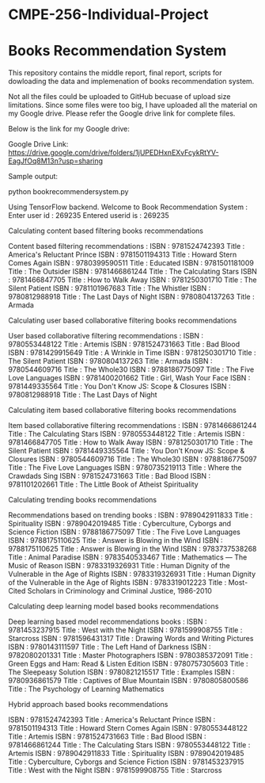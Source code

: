 # CMPE-256-Individual-Project
# Books Recommendation System

This repository contains the middle report, final report, scripts for dowloading the data and implemenation of books recommendation system.

Not all the files could be uploaded to GitHub becuase of upload size limitations. Since some files were too big, I have uploaded all the material on my Google drive. Please refer the Google drive link for complete files.

Below is the link for my Google drive:

Google Drive Link: https://drive.google.com/drive/folders/1jUPEDHxnEXvFcykRtYV-EagJfOq8M13n?usp=sharing

Sample output:

python bookrecommendersystem.py

Using TensorFlow backend.
Welcome to Book Recommendation System :
Enter user id : 269235
Entered userid is :  269235

Calculating content based filtering books recommendations

Content based filtering recommendations : 
ISBN : 9781524742393 Title : America's Reluctant Prince
ISBN : 9781501194313 Title : Howard Stern Comes Again
ISBN : 9780399590511 Title : Educated
ISBN : 9781501181009 Title : The Outsider
ISBN : 9781466861244 Title : The Calculating Stars
ISBN : 9781466847705 Title : How to Walk Away
ISBN : 9781250301710 Title : The Silent Patient
ISBN : 9781101967683 Title : The Whistler
ISBN : 9780812988918 Title : The Last Days of Night
ISBN : 9780804137263 Title : Armada

Calculating user based collaborative filtering books recommendations

User based collaborative filtering recommendations : 
ISBN : 9780553448122 Title : Artemis
ISBN : 9781524731663 Title : Bad Blood
ISBN : 9781429915649 Title : A Wrinkle in Time
ISBN : 9781250301710 Title : The Silent Patient
ISBN : 9780804137263 Title : Armada
ISBN : 9780544609716 Title : The Whole30
ISBN : 9788186775097 Title : The Five Love Languages
ISBN : 9781400201662 Title : Girl, Wash Your Face
ISBN : 9781449335564 Title : You Don't Know JS: Scope & Closures
ISBN : 9780812988918 Title : The Last Days of Night

Calculating item based collaborative filtering books recommendations

Item based collaborative filtering recommendations : 
ISBN : 9781466861244 Title : The Calculating Stars
ISBN : 9780553448122 Title : Artemis
ISBN : 9781466847705 Title : How to Walk Away
ISBN : 9781250301710 Title : The Silent Patient
ISBN : 9781449335564 Title : You Don't Know JS: Scope & Closures
ISBN : 9780544609716 Title : The Whole30
ISBN : 9788186775097 Title : The Five Love Languages
ISBN : 9780735219113 Title : Where the Crawdads Sing
ISBN : 9781524731663 Title : Bad Blood
ISBN : 9781101202661 Title : The Little Book of Atheist Spirituality

Calculating trending books recommendations

Recommendations based on trending books : 
ISBN : 9789042911833 Title : Spirituality
ISBN : 9789042019485 Title : Cyberculture, Cyborgs and Science Fiction
ISBN : 9788186775097 Title : The Five Love Languages
ISBN : 9788175110625 Title : Answer is Blowing in the Wind
ISBN : 9788175110625 Title : Answer is Blowing in the Wind
ISBN : 9783737538268 Title : Animal Paradise
ISBN : 9783540533467 Title : Mathematics — The Music of Reason
ISBN : 9783319326931 Title : Human Dignity of the Vulnerable in the Age of Rights
ISBN : 9783319326931 Title : Human Dignity of the Vulnerable in the Age of Rights
ISBN : 9783319012223 Title : Most-Cited Scholars in Criminology and Criminal Justice, 1986-2010

Calculating deep learning model based books recommendations

Deep learning based model recommendations books : 
ISBN : 9781453237915 Title : West with the Night
ISBN : 9781599908755 Title : Starcross
ISBN : 9781596431317 Title : Drawing Words and Writing Pictures
ISBN : 9780143111597 Title : The Left Hand of Darkness
ISBN : 9782080201331 Title : Master Photographers
ISBN : 9780385372091 Title : Green Eggs and Ham: Read & Listen Edition
ISBN : 9780757305603 Title : The Sleepeasy Solution
ISBN : 9780821215517 Title : Examples
ISBN : 9780936861579 Title : Captives of Blue Mountain
ISBN : 9780805800586 Title : The Psychology of Learning Mathematics

Hybrid approach based books recommendations

ISBN : 9781524742393 Title : America's Reluctant Prince
ISBN : 9781501194313 Title : Howard Stern Comes Again
ISBN : 9780553448122 Title : Artemis
ISBN : 9781524731663 Title : Bad Blood
ISBN : 9781466861244 Title : The Calculating Stars
ISBN : 9780553448122 Title : Artemis
ISBN : 9789042911833 Title : Spirituality
ISBN : 9789042019485 Title : Cyberculture, Cyborgs and Science Fiction
ISBN : 9781453237915 Title : West with the Night
ISBN : 9781599908755 Title : Starcross
